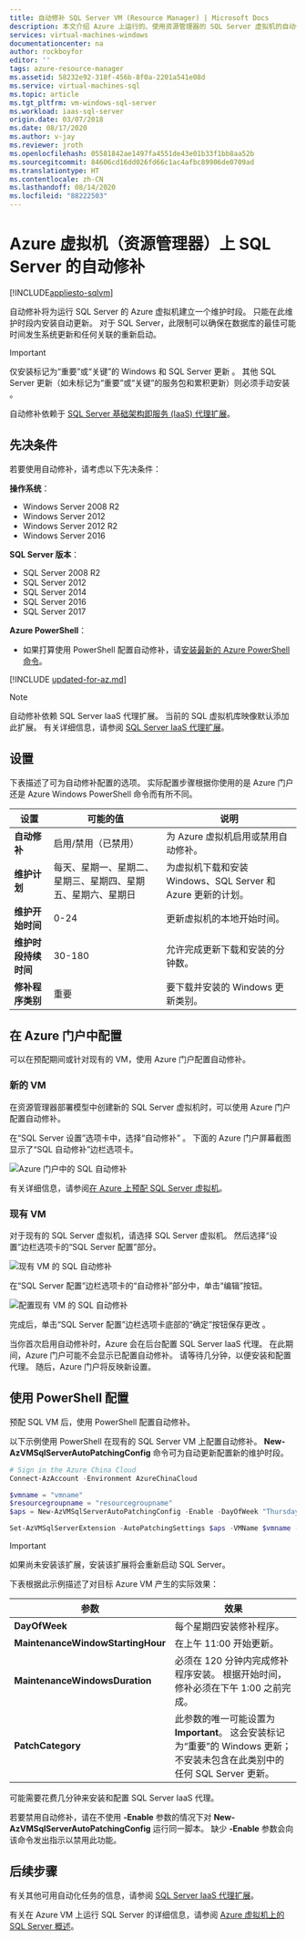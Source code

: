 ```yaml
---
title: 自动修补 SQL Server VM (Resource Manager) | Microsoft Docs
description: 本文介绍 Azure 上运行的、使用资源管理器的 SQL Server 虚拟机的自动修补功能。
services: virtual-machines-windows
documentationcenter: na
author: rockboyfor
editor: ''
tags: azure-resource-manager
ms.assetid: 58232e92-318f-456b-8f0a-2201a541e08d
ms.service: virtual-machines-sql
ms.topic: article
ms.tgt_pltfrm: vm-windows-sql-server
ms.workload: iaas-sql-server
origin.date: 03/07/2018
ms.date: 08/17/2020
ms.author: v-jay
ms.reviewer: jroth
ms.openlocfilehash: 05581842ae1497fa4551de43e01b33f1bb8aa52b
ms.sourcegitcommit: 84606cd16dd026fd66c1ac4afbc89906de0709ad
ms.translationtype: HT
ms.contentlocale: zh-CN
ms.lasthandoff: 08/14/2020
ms.locfileid: "88222503"
---
```

# <a name="automated-patching-for-sql-server-on-azure-virtual-machines-resource-manager"></a>Azure 虚拟机（资源管理器）上 SQL Server 的自动修补
[!INCLUDE[appliesto-sqlvm](../../includes/appliesto-sqlvm.md)]

自动修补将为运行 SQL Server 的 Azure 虚拟机建立一个维护时段。 只能在此维护时段内安装自动更新。 对于 SQL Server，此限制可以确保在数据库的最佳可能时间发生系统更新和任何关联的重新启动。 

> [!IMPORTANT]
> 仅安装标记为“重要”或“关键”的 Windows 和 SQL Server 更新 。 其他 SQL Server 更新（如未标记为“重要”或“关键”的服务包和累积更新）则必须手动安装 。 

自动修补依赖于 [SQL Server 基础架构即服务 (IaaS) 代理扩展](sql-server-iaas-agent-extension-automate-management.md)。

## <a name="prerequisites"></a>先决条件
若要使用自动修补，请考虑以下先决条件：

**操作系统**：

* Windows Server 2008 R2
* Windows Server 2012
* Windows Server 2012 R2
* Windows Server 2016

**SQL Server 版本**：

* SQL Server 2008 R2
* SQL Server 2012
* SQL Server 2014
* SQL Server 2016
* SQL Server 2017

**Azure PowerShell**：

* 如果打算使用 PowerShell 配置自动修补，请[安装最新的 Azure PowerShell 命令](https://docs.microsoft.com/powershell/azure/)。

[!INCLUDE [updated-for-az.md](../../../../includes/updated-for-az.md)]

> [!NOTE]
> 自动修补依赖 SQL Server IaaS 代理扩展。 当前的 SQL 虚拟机库映像默认添加此扩展。 有关详细信息，请参阅 [SQL Server IaaS 代理扩展](sql-server-iaas-agent-extension-automate-management.md)。
> 
> 

## <a name="settings"></a>设置
下表描述了可为自动修补配置的选项。 实际配置步骤根据你使用的是 Azure 门户还是 Azure Windows PowerShell 命令而有所不同。

| 设置 | 可能的值 | 说明 |
| --- | --- | --- |
| **自动修补** |启用/禁用（已禁用） |为 Azure 虚拟机启用或禁用自动修补。 |
| **维护计划** |每天、星期一、星期二、星期三、星期四、星期五、星期六、星期日 |为虚拟机下载和安装 Windows、SQL Server 和 Azure 更新的计划。 |
| **维护开始时间** |0-24 |更新虚拟机的本地开始时间。 |
| **维护时段持续时间** |30-180 |允许完成更新下载和安装的分钟数。 |
| **修补程序类别** |重要 | 要下载并安装的 Windows 更新类别。|

## <a name="configure-in-the-azure-portal"></a>在 Azure 门户中配置
可以在预配期间或针对现有的 VM，使用 Azure 门户配置自动修补。

### <a name="new-vms"></a>新的 VM
在资源管理器部署模型中创建新的 SQL Server 虚拟机时，可以使用 Azure 门户配置自动修补。

<!--MOONCAKE: CUSTOMIZATION ON 07/06/2020-->

在“SQL Server 设置”选项卡中，选择“自动修补” 。 下面的 Azure 门户屏幕截图显示了“SQL 自动修补”边栏选项卡。

<!--CORRECT ON REMOVE **Change configuration** under-->

![Azure 门户中的 SQL 自动修补](./media/automated-patching/azure-sql-arm-patching.png)

有关详细信息，请参阅[在 Azure 上预配 SQL Server 虚拟机](create-sql-vm-portal.md)。

<!--MOONCAKE: CUSTOMIZATION ON 07/06/2020-->

### <a name="existing-vms"></a>现有 VM

<!--MOONCAKE: CUSTOMIZATION ON 10/10/2019 till 07/06/2020-->

<!--Not Available on includes/windows-virtual-machines-sql-new-resource.md-->

对于现有的 SQL Server 虚拟机，请选择 SQL Server 虚拟机。 然后选择“设置”边栏选项卡的“SQL Server 配置”部分。 

![现有 VM 的 SQL 自动修补](./media/automated-patching/azure-sql-rm-patching-existing-vms.png)

在“SQL Server 配置”边栏选项卡的“自动修补”部分中，单击“编辑”按钮。

![配置现有 VM 的 SQL 自动修补](./media/automated-patching/azure-sql-rm-patching-configuration.png)

<!--Not Available on virtual-machines-windows-sql-manage-portal.md-->

<!--MOONCAKE: CUSTOMIZATION ON 10/10/2019 till 07/06/2020-->

完成后，单击“SQL Server 配置”边栏选项卡底部的“确定”按钮保存更改 。

当你首次启用自动修补时，Azure 会在后台配置 SQL Server IaaS 代理。 在此期间，Azure 门户可能不会显示已配置自动修补。 请等待几分钟，以便安装和配置代理。 随后，Azure 门户将反映新设置。

## <a name="configure-with-powershell"></a>使用 PowerShell 配置
预配 SQL VM 后，使用 PowerShell 配置自动修补。

以下示例使用 PowerShell 在现有的 SQL Server VM 上配置自动修补。 **New-AzVMSqlServerAutoPatchingConfig** 命令可为自动更新配置新的维护时段。

```powershell
# Sign in the Azure China Cloud
Connect-AzAccount -Environment AzureChinaCloud

$vmname = "vmname"
$resourcegroupname = "resourcegroupname"
$aps = New-AzVMSqlServerAutoPatchingConfig -Enable -DayOfWeek "Thursday" -MaintenanceWindowStartingHour 11 -MaintenanceWindowDuration 120  -PatchCategory "Important"

Set-AzVMSqlServerExtension -AutoPatchingSettings $aps -VMName $vmname -ResourceGroupName $resourcegroupname
```

> [!IMPORTANT]
> 如果尚未安装该扩展，安装该扩展将会重新启动 SQL Server。

下表根据此示例描述了对目标 Azure VM 产生的实际效果：

| 参数 | 效果 |
| --- | --- |
| **DayOfWeek** |每个星期四安装修补程序。 |
| **MaintenanceWindowStartingHour** |在上午 11:00 开始更新。 |
| **MaintenanceWindowsDuration** |必须在 120 分钟内完成修补程序安装。 根据开始时间，修补必须在下午 1:00 之前完成。 |
| **PatchCategory** |此参数的唯一可能设置为 **Important**。 这会安装标记为“重要”的 Windows 更新；不安装未包含在此类别中的任何 SQL Server 更新。 |

可能需要花费几分钟来安装和配置 SQL Server IaaS 代理。

若要禁用自动修补，请在不使用 **-Enable** 参数的情况下对 **New-AzVMSqlServerAutoPatchingConfig** 运行同一脚本。 缺少 **-Enable** 参数会向该命令发出指示以禁用此功能。

## <a name="next-steps"></a>后续步骤
有关其他可用自动化任务的信息，请参阅 [SQL Server IaaS 代理扩展](sql-server-iaas-agent-extension-automate-management.md)。

有关在 Azure VM 上运行 SQL Server 的详细信息，请参阅 [Azure 虚拟机上的 SQL Server 概述](sql-server-on-azure-vm-iaas-what-is-overview.md)。

<!-- Update_Description: new article about automated patching -->
<!--NEW.date: 07/06/2020-->